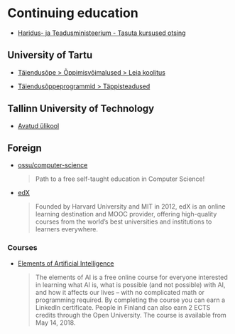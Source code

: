 # Continuing education

- [Haridus- ja Teadusministeerium - Tasuta kursused otsing](https://www.hm.ee/et/kursused)

## University of Tartu

- [Täiendusõpe > Õppimisvõimalused > Leia koolitus](https://www.ut.ee/et/koolitus/otsi-koolitust)

- [Täiendusõppeprogrammid > Täppisteadused](https://www.is.ut.ee/pls/ois/!tere.tulemast?leht=OK.AY.EL&kl_valdkond=7&systeemi_seaded=10,1,12,1&sessioon=0&tegevus=otsi)

## Tallinn University of Technology

- [Avatud ülikool](https://www.ttu.ee/taiendusoppijale/avatud-ope)

## Foreign

- [ossu/computer-science](https://github.com/ossu/computer-science)

  > Path to a free self-taught education in Computer Science!

- [edX](https://www.edx.org/)

  > Founded by Harvard University and MIT in 2012, edX is an online learning destination and MOOC provider, offering high-quality courses from the world’s best universities and institutions to learners everywhere.

### Courses

- [Elements of Artificial Intelligence](https://www.elementsofai.com/)

  > The elements of AI is a free online course for everyone interested in learning what AI is, what is possible (and not possible) with AI, and how it affects our lives – with no complicated math or programming required. By completing the course you can earn a LinkedIn certificate. People in Finland can also earn 2 ECTS credits through the Open University. The course is available from May 14, 2018.
